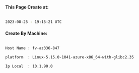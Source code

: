 
   
#### This Page Create at:

```bash

2023-08-25 - 19:15:21 UTC

```

#### Create By Machine:

```bash

Host Name : fv-az336-847

platform  : Linux-5.15.0-1041-azure-x86_64-with-glibc2.35

Ip Local  : 10.1.90.0

```


